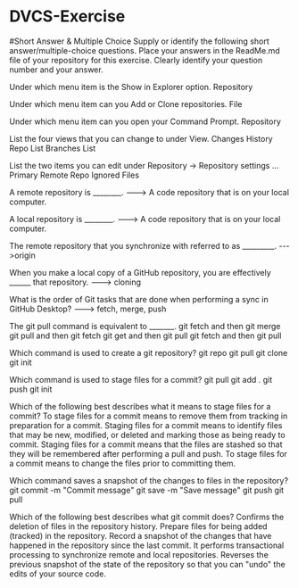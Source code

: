 # DVCS-Exercise

#Short Answer & Multiple Choice
Supply or identify the following short answer/multiple-choice questions. Place your answers in the ReadMe.md file of your repository for this exercise. Clearly identify your question number and your answer.

Under which menu item is the Show in Explorer option. Repository

Under which menu item can you Add or Clone repositories. File

Under which menu item can you open your Command Prompt. Repository

List the four views that you can change to under View.
Changes
History
Repo List
Branches List

List the two items you can edit under Repository → Repository settings ...
  Primary Remote Repo
  Ignored Files

A remote repository is ________.
---> A code repository that is on your local computer.

A local repository is ________.
---> A code repository that is on your local computer.


The remote repository that you synchronize with referred to as _________.
--->origin

When you make a local copy of a GitHub repository, you are effectively ______ that repository.
---> cloning

What is the order of Git tasks that are done when performing a sync in GitHub Desktop?
---> fetch, merge, push

The git pull command is equivalent to _______.
git fetch and then git merge
git pull and then git fetch
git get and then git pull
git fetch and then git pull

Which command is used to create a git repository?
git repo
git pull
git clone
git init

Which command is used to stage files for a commit?
git pull
git add .
git push
git init

Which of the following best describes what it means to stage files for a commit?
To stage files for a commit means to remove them from tracking in preparation for a commit.
Staging files for a commit means to identify files that may be new, modified, or deleted and marking those as being ready to commit.
Staging files for a commit means that the files are stashed so that they will be remembered after performing a pull and push.
To stage files for a commit means to change the files prior to committing them.

Which command saves a snapshot of the changes to files in the repository?
git commit -m "Commit message"
git save -m "Save message"
git push
git pull

Which of the following best describes what git commit does?
Confirms the deletion of files in the repository history.
Prepare files for being added (tracked) in the repository.
Record a snapshot of the changes that have happened in the repository since the last commit.
It performs transactional processing to synchronize remote and local repositories.
Reverses the previous snapshot of the state of the repository so that you can "undo" the edits of your source code.
